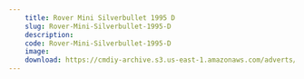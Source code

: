 ```yaml
---
    title: Rover Mini Silverbullet 1995 D
    slug: Rover-Mini-Silverbullet-1995-D
    description:
    code: Rover-Mini-Silverbullet-1995-D
    image:
    download: https://cmdiy-archive.s3.us-east-1.amazonaws.com/adverts/documents/Rover+Mini+Silverbullet+1995+D.pdf
---
```

<!-- Content of the page -->

##
        